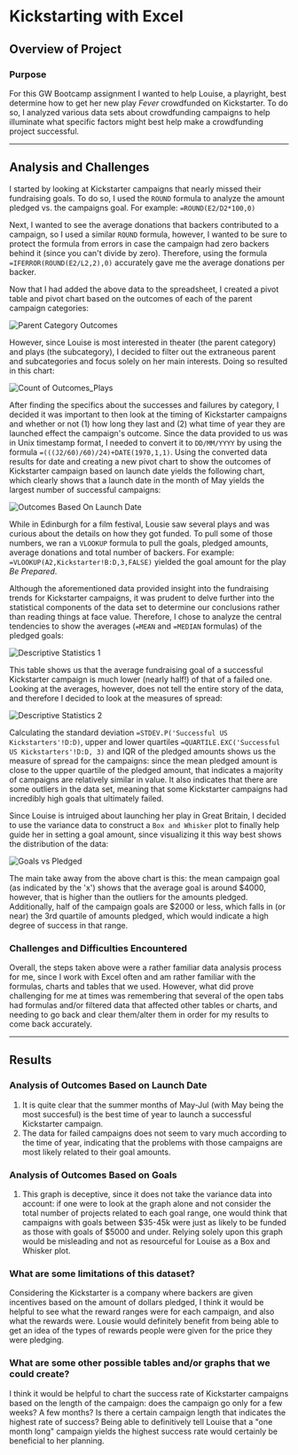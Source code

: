 # Kickstarting with Excel

## Overview of Project

### Purpose
  For this GW Bootcamp assignment I wanted to help Louise, a playright, best determine how to get her new play *Fever* crowdfunded on Kickstarter. To do so, I analyzed various data sets about crowdfunding campaigns to help illuminate what specific factors might best help make a crowdfunding project successful. 
  
---

## Analysis and Challenges
  I started by looking at Kickstarter campaigns that nearly missed their fundraising goals. To do so, I used the `ROUND` formula to analyze the amount pledged vs. the campaigns goal. For example: `=ROUND(E2/D2*100,0)`  
  
  Next, I wanted to see the average donations that backers contributed to a campaign, so I used a similar `ROUND` formula, however, I wanted to be sure to protect the formula from errors in case the campaign had zero backers behind it (since you can't divide by zero). Therefore, using the formula `=IFERROR(ROUND(E2/L2,2),0)` accurately gave me the average donations per backer.
  
  Now that I had added the above data to the spreadsheet, I created a pivot table and pivot chart based on the outcomes of each of the parent campaign categories:
  
 ![Parent Category Outcomes](https://user-images.githubusercontent.com/82347825/116015908-fc6ec880-a608-11eb-84ee-ae965269ff4f.png)
  
  However, since Louise is most interested in theater (the parent category) and plays (the subcategory), I decided to filter out the extraneous parent and subcategories and focus solely on her main interests. Doing so resulted in this chart: 
 
 ![Count of Outcomes_Plays](https://user-images.githubusercontent.com/82347825/116016335-515f0e80-a60a-11eb-963d-64783d1597f0.png)
 
  After finding the specifics about the successes and failures by category, I decided it was important to then look at the timing of Kickstarter campaigns and whether or not (1) how long they last and (2) what time of year they are launched effect the campaign's outcome. Since the data provided to us was in Unix timestamp format, I needed to convert it to `DD/MM/YYYY` by using the formula `=(((J2/60)/60)/24)+DATE(1970,1,1)`. Using the converted data results for date and creating a new pivot chart to show the outcomes of Kickstarter campaign based on launch date yields the following chart, which clearly shows that a launch date in the month of May yields the largest number of successful campaigns: 
  
  ![Outcomes Based On Launch Date](https://user-images.githubusercontent.com/82347825/116021198-bb30e580-a615-11eb-90dd-f09c891e35cc.png)

  While in Edinburgh for a film festival, Lousie saw several plays and was curious about the details on how they got funded. To pull some of those numbers, we ran a `VLOOKUP` formula to pull the goals, pledged amounts, average donations and total number of backers. For example: `=VLOOKUP(A2,Kickstarter!B:D,3,FALSE)` yielded the goal amount for the play *Be Prepared*.
  
  Although the aforementioned data provided insight into the fundraising trends for Kickstarter campaigns, it was prudent to delve further into the statistical components of the data set to determine our conclusions rather than reading things at face value. Therefore, I chose to analyze the central tendencies to show the averages (`=MEAN` and `=MEDIAN` formulas) of the pledged goals:
  
 ![Descriptive Statistics 1](https://user-images.githubusercontent.com/82347825/116336580-d121e000-a7a6-11eb-8614-965bad5f116d.PNG)

  This table shows us that the average fundraising goal of a successful Kickstarter campaign is much lower (nearly half!) of that of a failed one. Looking at the averages, however, does not tell the entire story of the data, and therefore I decided to look at the measures of spread:
  
  ![Descriptive Statistics 2](https://user-images.githubusercontent.com/82347825/116336790-2827b500-a7a7-11eb-9d44-fe5505d2ce99.PNG)

  Calculating the standard deviation `=STDEV.P('Successful US Kickstarters'!D:D)`, upper and lower quartiles `=QUARTILE.EXC('Successful US Kickstarters'!D:D, 3)` and IQR of the pledged amounts shows us the measure of spread for the campaigns: since the mean pledged amount is close to the upper quartile of the pledged amount, that indicates a majority of campaigns are relatively similar in value. It also indicates that there are some outliers in the data set, meaning that some Kickstarter campaigns had incredibly high goals that ultimately failed.
  
  Since Louise is intruiged about launching her play in Great Britain, I decided to use the variance data to construct a `Box and Whisker` plot to finally help guide her in setting a goal amount, since visualizing it this way best shows the distribution of the data:
  
  ![Goals vs Pledged](https://user-images.githubusercontent.com/82347825/116341991-db94a780-a7af-11eb-9af1-dc2b63a1bf38.png)

  The main take away from the above chart is this: the mean campaign goal (as indicated by the 'x') shows that the average goal is around $4000, however, that is higher than the outliers for the amounts pledged. Additionally, half of the campaign goals are $2000 or less, which falls in (or near) the 3rd quartile of amounts pledged, which would indicate a high degree of success in that range.
  
  ### Challenges and Difficulties Encountered
Overall, the steps taken above were a rather familiar data analysis process for me, since I work with Excel often and am rather familiar with the formulas, charts and tables that we used. However, what did prove challenging for me at times was remembering that several of the open tabs had formulas and/or filtered data that affected other tables or charts, and needing to go back and clear them/alter them in order for my results to come back accurately.

---
  
## Results

### Analysis of Outcomes Based on Launch Date
  1. It is quite clear that the summer months of May-Jul (with May being the most succesful) is the best time of year to launch a successful Kickstarter campaign.
  2. The data for failed campaigns does not seem to vary much according to the time of year, indicating that the problems with those campaigns are most likely related to their goal amounts. 

### Analysis of Outcomes Based on Goals
  1. This graph is deceptive, since it does not take the variance data into account: if one were to look at the graph alone and not consider the total number of projects related to each goal range, one would think that campaigns with goals between $35-45k were just as likely to be funded as those with goals of $5000 and under. Relying solely upon this graph would be misleading and not as resourceful for Louise as a Box and Whisker plot.

### What are some limitations of this dataset?
  Considering the Kickstarter is a company where backers are given incentives based on the amount of dollars pledged, I think it would be helpful to  see what the reward ranges were for each campaign, and also what the rewards were. Lousie would definitely benefit from being able to get an idea of the types of rewards people were given for the price they were pledging.
  
### What are some other possible tables and/or graphs that we could create?
  I think it would be helpful to chart the success rate of Kickstarter campaigns based on the length of the campaign: does the campaign go only for a few weeks? A few months? Is there a certain campaign length that indicates the highest rate of success? Being able to definitively tell Louise that a "one month long" campaign yields the highest success rate would certainly be beneficial to her planning.
